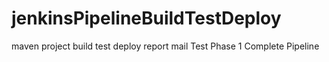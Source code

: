 # jenkinsPipelineBuildTestDeploy
maven project build test deploy report mail
Test Phase 1
Complete Pipeline 
